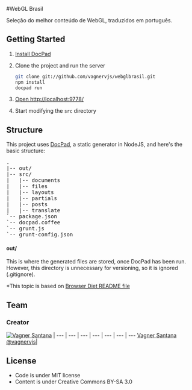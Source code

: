 #WebGL Brasil

Seleção do melhor conteúdo de WebGL, traduzidos em português.

## Getting Started

1. [Install DocPad](https://github.com/bevry/docpad)

1. Clone the project and run the server

	``` bash
	git clone git://github.com/vagnervjs/webglbrasil.git
	npm install
	docpad run
	```

1. [Open http://localhost:9778/](http://localhost:9778/)

1. Start modifying the `src` directory


## Structure

This project uses [DocPad](https://github.com/bevry/docpad), a static generator in NodeJS, and here's the basic structure:

<pre>
.
|-- out/
|-- src/
|   |-- documents
|   |-- files
|   |-- layouts
|   |-- partials
|   |-- posts
|   |-- translate
`-- package.json
`-- docpad.coffee
`-- grunt.js
`-- grunt-config.json
</pre>

#### out/

This is where the generated files are stored, once DocPad has been run. However, this directory is unnecessary for versioning, so it is ignored (.gitignore).

*This topic is based on [Browser Diet README file](http://github.com/zenorocha/browser-diet/blob/master/README.md)

## Team

### Creator

[![Vagner Santana](http://gravatar.com/avatar/d050e3a593aa5c49738028ade14606ed?s=70)](http://vagnersantana.com) |
--- | --- | --- | --- | --- | --- | ---
[Vagner Santana](http://vagnersantana.com)<br>[@vagnervjs](http://twitter.com/vagnervjs)|


## License

- Code is under MIT license
- Content is under Creative Commons BY-SA 3.0